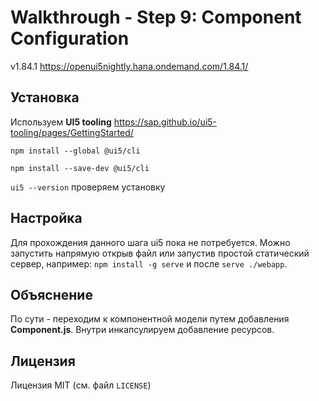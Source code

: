 # Walkthrough - Step 9: Component Configuration

v1.84.1 https://openui5nightly.hana.ondemand.com/1.84.1/

## Установка

Используем **UI5 tooling** https://sap.github.io/ui5-tooling/pages/GettingStarted/

`npm install --global @ui5/cli`

`npm install --save-dev @ui5/cli`

`ui5 --version` проверяем установку

## Настройка

Для прохождения данного шага ui5 пока не потребуется. Можно запустить напрямую открыв файл или запустив простой статический сервер, например: `npm install -g serve` и после `serve ./webapp`.

## Объяснение

По сути - переходим к компонентной модели путем добавления **Component.js**. Внутри инкапсулируем добавление ресурсов.

## Лицензия

Лицензия MIT (см. файл `LICENSE`)